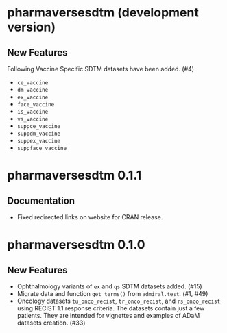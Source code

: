 # pharmaversesdtm (development version)

## New Features

Following Vaccine Specific SDTM datasets have been added. (#4)

 - `ce_vaccine`
 - `dm_vaccine`
 - `ex_vaccine`
 - `face_vaccine`
 - `is_vaccine`
 - `vs_vaccine`
 - `suppce_vaccine`
 - `suppdm_vaccine`
 - `suppex_vaccine`
 - `suppface_vaccine`

# pharmaversesdtm 0.1.1

## Documentation

 - Fixed redirected links on website for CRAN release. 

# pharmaversesdtm 0.1.0

## New Features

 - Ophthalmology variants of `ex` and `qs` SDTM datasets added. (#15)
 - Migrate data and function `get_terms()` from `admiral.test`. (#1, #49)
 - Oncology datasets `tu_onco_recist`, `tr_onco_recist`, and `rs_onco_recist`
 using RECIST 1.1 response criteria. The datasets contain just a few patients.
 They are intended for vignettes and examples of ADaM datasets creation. (#33)

